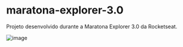 # maratona-explorer-3.0
Projeto desenvolvido durante a Maratona Explorer 3.0 da Rocketseat.

![image](https://user-images.githubusercontent.com/107883686/183928298-2759ddb5-a0ba-46b2-afe9-ce64ade9b11b.png)
